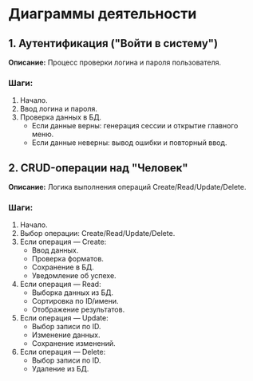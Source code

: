 # Диаграммы деятельности  

## 1. Аутентификация ("Войти в систему")  
**Описание:** Процесс проверки логина и пароля пользователя.  

### Шаги:  
1. Начало.  
2. Ввод логина и пароля.  
3. Проверка данных в БД.  
   - Если данные верны: генерация сессии и открытие главного меню.  
   - Если данные неверны: вывод ошибки и повторный ввод.  

## 2. CRUD-операции над "Человек"  
**Описание:** Логика выполнения операций Create/Read/Update/Delete.  

### Шаги:  
1. Начало.  
2. Выбор операции: Create/Read/Update/Delete.  
3. Если операция — Create:  
   - Ввод данных.  
   - Проверка форматов.  
   - Сохранение в БД.  
   - Уведомление об успехе.  
4. Если операция — Read:  
   - Выборка данных из БД.  
   - Сортировка по ID/имени.  
   - Отображение результатов.  
5. Если операция — Update:  
   - Выбор записи по ID.  
   - Изменение данных.  
   - Сохранение изменений.  
6. Если операция — Delete:  
   - Выбор записи по ID.  
   - Удаление из БД.  

